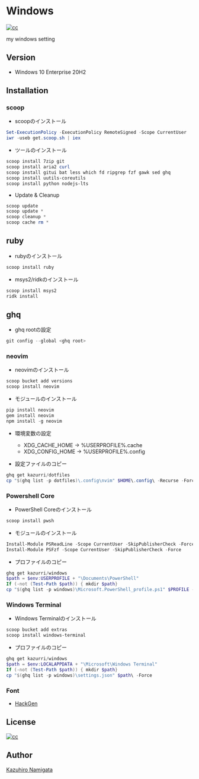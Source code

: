 # Windows
[![cc][cc_image]][cc_url]

my windows setting

## Version

* Windows 10 Enterprise 20H2

## Installation

### scoop

* scoopのインストール

```powershell
Set-ExecutionPolicy -ExecutionPolicy RemoteSigned -Scope CurrentUser
iwr -useb get.scoop.sh | iex
```

* ツールのインストール

```powershell
scoop install 7zip git
scoop install aria2 curl
scoop install gitui bat less which fd ripgrep fzf gawk sed ghq
scoop install uutils-coreutils
scoop install python nodejs-lts
```

* Update & Cleanup

```powershell
scoop update
scoop update *
scoop cleanup *
scoop cache rm *
```

## ruby

* rubyのインストール

```powershell
scoop install ruby
```

* msys2/ridkのインストール

```powershell
scoop install msys2
ridk install
```

## ghq

* ghq rootの設定

```powershell
git config --global <ghq root>
```

### neovim

* neovimのインストール

```powershell
scoop bucket add versions
scoop install neovim
```

* モジュールのインストール

```powershell
pip install neovim
gem install neovim
npm install -g neovim
```

* 環境変数の設定
  * XDG_CACHE_HOME → %USERPROFILE%\.cache
  * XDG_CONFIG_HOME → %USERPROFILE%\.config

* 設定ファイルのコピー

```powershell
ghq get kazurri/dotfiles
cp "$(ghq list -p dotfiles)\.config\nvim" $HOME\.config\ -Recurse -Force
```

### Powershell Core

* PowerShell Coreのインストール

```powershell
scoop install pwsh
```

* モジュールのインストール

```powershell
Install-Module PSReadLine -Scope CurrentUser -SkipPublisherCheck -Force
Install-Module PSFzf -Scope CurrentUser -SkipPublisherCheck -Force
```

* プロファイルのコピー

```powershell
ghq get kazurri/windows
$path = $env:USERPROFILE + "\Documents\PowerShell"
If (-not (Test-Path $path)) { mkdir $path}
cp "$(ghq list -p windows)\Microsoft.PowerShell_profile.ps1" $PROFILE -Force
```

### Windows Terminal

* Windows Terminalのインストール

```powershell
scoop bucket add extras
scoop install windows-terminal
```

* プロファイルのコピー

```powershell
ghq get kazurri/windows
$path = $env:LOCALAPPDATA + "\Microsoft\Windows Terminal"
If (-not (Test-Path $path)) { mkdir $path}
cp "$(ghq list -p windows)\settings.json" $path\ -Force
```

### Font

* [HackGen](https://github.com/yuru7/HackGen)

## License

[![cc][cc_image]][cc_url]

## Author

[Kazuhiro Namigata](mailto:kazurri@gmail.com)

[cc_image]: https://img.shields.io/badge/License-CC%20BY%204.0-lightgrey.svg?style=flat-square
[cc_url]: http://creativecommons.org/licenses/by/4.0/
